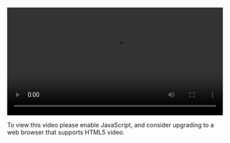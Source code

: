 <video controls="" style="width: 100%; display: block;"><source src="http://o86bpj665.bkt.clouddn.com/hand-in-hand-react/24-logout.mp4" type="video/mp4"><p>To view this video please enable JavaScript, and consider upgrading to a web browser that supports HTML5 video.</p></video>
